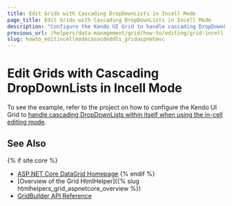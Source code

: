 ```yaml
---
title: Edit Grids with Cascading DropDownLists in Incell Mode
page_title: Edit Grids with Cascading DropDownLists in Incell Mode
description: "Configure the Kendo UI Grid to handle cascading DropDownListswhen using the incell editing mode."
previous_url: /helpers/data-management/grid/how-to/editing/grid-incell-editing-cascading-dropdownlist
slug: howto_editincellmodecasacdeddls_gridaspnetmvc
---
```


# Edit Grids with Cascading DropDownLists in Incell Mode

To see the example, refer to the project on how to configure the Kendo UI Grid to [handle cascading DropDownLists within itself when using the in-cell editing mode](https://github.com/telerik/ui-for-aspnet-mvc-examples/tree/master/Telerik.Examples.Mvc/Telerik.Examples.Mvc/Areas/GridEditingInCellCascadingDropDownLists).

## See Also

{% if site.core %}
* [ASP.NET Core DataGrid Homepage](https://www.telerik.com/aspnet-core-ui/grid)
{% endif %}
* [Overview of the Grid HtmlHelper]({% slug htmlhelpers_grid_aspnetcore_overview %})
* [GridBuilder API Reference](https://docs.telerik.com/aspnet-mvc/api/kendo.mvc.ui.fluent/gridbuilder)
